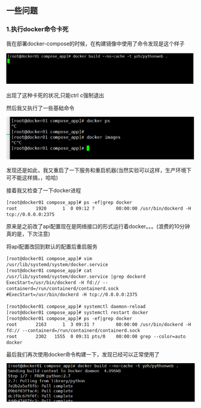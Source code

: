 ## 一些问题

### 1.执行docker命令卡死

我在部署docker-compose的时候，在构建镜像中使用了命令发现是这个样子

![image-20220221222515663](一些问题.assets/image-20220221222515663.png)

出现了这种卡死的状况,只能ctrl c强制退出

然后我又执行了一些基础命令

![image-20220221222546189](一些问题.assets/image-20220221222546189.png)

发现还是如此，我又重启了一下服务和重启机器(当然实验可以这样，生产环境下可不能这样搞，，哈哈)

接着我又检查了一下docker进程

```
[root@docker01 compose_app]# ps -ef|grep docker
root       1920      1  0 09:12 ?        00:00:00 /usr/bin/dockerd -H tcp://0.0.0.0:2375

```

原来是之前改了api配置现在是网络接口的形式运行着docker。。。(浪费的10分钟真的是，下次注意)

将api配置改回到默认的配置后重启服务

```
[root@docker01 compose_app]# vim /usr/lib/systemd/system/docker.service 
[root@docker01 compose_app]# cat /usr/lib/systemd/system/docker.service |grep dockerd
ExecStart=/usr/bin/dockerd -H fd:// --containerd=/run/containerd/containerd.sock
#ExecStart=/usr/bin/dockerd -H tcp://0.0.0.0:2375

[root@docker01 compose_app]# systemctl daemon-reload
[root@docker01 compose_app]# systemctl restart docker
[root@docker01 compose_app]# ps -ef|grep docker
root       2163      1  3 09:31 ?        00:00:00 /usr/bin/dockerd -H fd:// --containerd=/run/containerd/containerd.sock
root       2302   1555  0 09:31 pts/0    00:00:00 grep --color=auto docker

```

最后我们再次使用docker命令构建一下，发现已经可以正常使用了

![image-20220221223521649](一些问题.assets/image-20220221223521649.png)